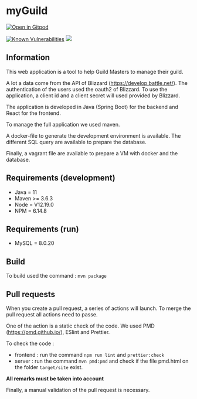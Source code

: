 # myGuild

[![Open in Gitpod](https://gitpod.io/button/open-in-gitpod.svg)](https://gitpod.io/#https://github.com/opendoha/myGuild/tree/develop)

[![Known Vulnerabilities](https://snyk.io/test/github/opendoha/myGuild/badge.svg)](https://snyk.io/test/github/opendoha/myGuild) ![](https://github.com/opendoha/myGuild/workflows/Project%20CI/badge.svg)

## Information

This web application is a tool to help Guild Masters to manage their guild.

A lot a data come from the API of Blizzard (https://develop.battle.net/).
The authentication of the users used the oauth2 of Blizzard. To use the application, a client id and a client secret will used provided by Blizzard.

The application is developed in Java (Spring Boot) for the backend and React for the frontend.

To manage the full application we used maven.

A docker-file to generate the development environment is available. The different SQL query are available to prepare the database.

Finally, a vagrant file are available to prepare a VM with docker and the database.

## Requirements (development)

* Java = 11
* Maven >= 3.6.3
* Node = V12.19.0
* NPM = 6.14.8

## Requirements (run)

* MySQL = 8.0.20

## Build

To build used the command : `mvn package`

## Pull requests

When you create a pull request, a series of actions will launch.
To merge the pull request all actions need to passe.

One of the action is a static check of the code. We used PMD (https://pmd.github.io/), ESlint and Prettier.

To check the code :
- frontend : run the command `npm run lint` and `prettier:check`
- server : run the command `mvn pmd:pmd` and check if the file pmd.html on the folder `target/site` exist.

**All remarks must be taken into account**

Finally, a manual validation of the pull request is necessary.
